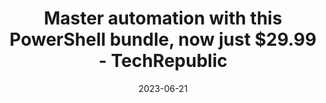 ---
category:
- .nan
date: 2023-06-21
keyword_suggestion: ubuntu install docker
post_inspiration: https://www.techrepublic.com/article/master-automation-powershell-bundle/
silot_terms: digital automation
title: Master <b>automation</b> with this PowerShell bundle, now just $29.99 - TechRepublic
---